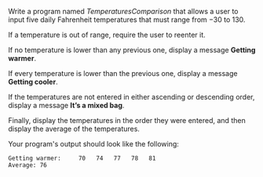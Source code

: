 Write a program named *TemperaturesComparison* that allows a user to input five daily Fahrenheit temperatures that must range from −30 to 130.

If a temperature is out of range, require the user to reenter it.

If no temperature is lower than any previous one, display a message **Getting warmer**.

If every temperature is lower than the previous one, display a message **Getting cooler**.

If the temperatures are not entered in either ascending or descending order, display a message **It’s a mixed bag**.

Finally, display the temperatures in the order they were entered, and then display the average of the temperatures.

Your program's output should look like the following: 
```
Getting warmer:     70   74   77   78   81
Average: 76
```
